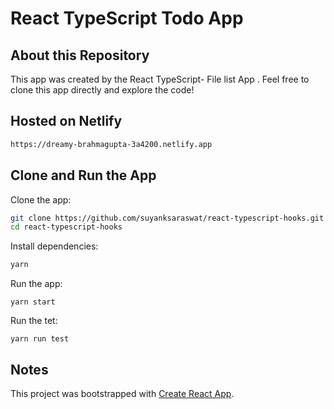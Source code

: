 # React TypeScript Todo App

## About this Repository

This app was created by the React TypeScript- File list App . Feel free to clone this app directly and explore the code!

## Hosted on Netlify
```bash
https://dreamy-brahmagupta-3a4200.netlify.app
```

## Clone and Run the App

Clone the app:

```bash
git clone https://github.com/suyanksaraswat/react-typescript-hooks.git
cd react-typescript-hooks
```

Install dependencies:

```bash
yarn
```

Run the app:

```
yarn start
```

Run the tet:

```
yarn run test
```

## Notes

This project was bootstrapped with [Create React App](https://github.com/facebook/create-react-app).
